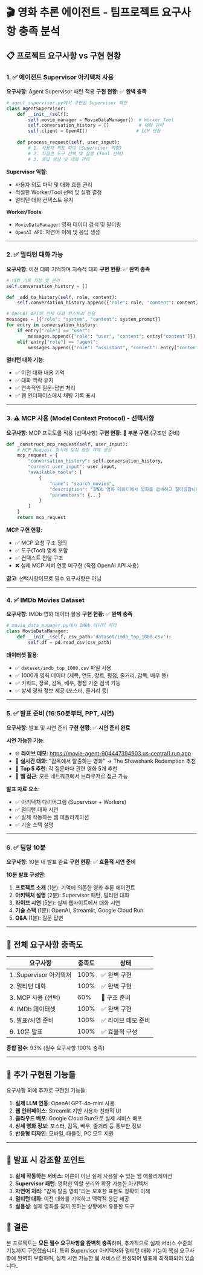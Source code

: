# 🎬 영화 추론 에이전트 - 팀프로젝트 요구사항 충족 분석

## 📋 프로젝트 요구사항 vs 구현 현황

### 1. ✅ **에이전트 Supervisor 아키텍처 사용**

**요구사항**: Agent Supervisor 패턴 적용
**구현 현황**: ✅ **완벽 충족**

```python
# agent_supervisor.py에서 구현된 Supervisor 패턴
class AgentSupervisor:
    def __init__(self):
        self.movie_manager = MovieDataManager()  # Worker Tool
        self.conversation_history = []           # 대화 관리
        self.client = OpenAI()                  # LLM 연동
    
    def process_request(self, user_input):
        # 1. 사용자 의도 파악 (Supervisor 역할)
        # 2. 적절한 도구 선택 및 실행 (Tool 선택)
        # 3. 응답 생성 및 대화 관리
```

**Supervisor 역할**:
- 사용자 의도 파악 및 대화 흐름 관리
- 적절한 Worker/Tool 선택 및 실행 결정
- 멀티턴 대화 컨텍스트 유지

**Worker/Tools**:
- `MovieDataManager`: 영화 데이터 검색 및 필터링
- `OpenAI API`: 자연어 이해 및 응답 생성

---

### 2. ✅ **멀티턴 대화 가능**

**요구사항**: 이전 대화 기억하며 지속적 대화
**구현 현황**: ✅ **완벽 충족**

```python
# 대화 기록 저장 및 관리
self.conversation_history = []

def _add_to_history(self, role, content):
    self.conversation_history.append({"role": role, "content": content})

# OpenAI API에 전체 대화 히스토리 전달
messages = [{"role": "system", "content": system_prompt}]
for entry in conversation_history:
    if entry["role"] == "user":
        messages.append({"role": "user", "content": entry["content"]})
    elif entry["role"] == "agent":
        messages.append({"role": "assistant", "content": entry["content"]})
```

**멀티턴 대화 기능**:
- ✅ 이전 대화 내용 기억
- ✅ 대화 맥락 유지
- ✅ 연속적인 질문-답변 처리
- ✅ 웹 인터페이스에서 채팅 기록 표시

---

### 3. ⚠️ **MCP 사용 (Model Context Protocol) - 선택사항**

**요구사항**: MCP 프로토콜 적용 (선택사항)
**구현 현황**: 🔶 **부분 구현** (구조만 준비)

```python
def _construct_mcp_request(self, user_input):
    # MCP Request 형식에 맞춰 요청 객체 생성
    mcp_request = {
        "conversation_history": self.conversation_history,
        "current_user_input": user_input,
        "available_tools": [
            {
                "name": "search_movies",
                "description": "IMDb 영화 데이터에서 영화를 검색하고 필터링합니다.",
                "parameters": {...}
            }
        ]
    }
    return mcp_request
```

**MCP 구현 현황**:
- ✅ MCP 요청 구조 정의
- ✅ 도구(Tool) 명세 포함
- ✅ 컨텍스트 전달 구조
- ❌ 실제 MCP 서버 연동 미구현 (직접 OpenAI API 사용)

**참고**: 선택사항이므로 필수 요구사항은 아님

---

### 4. ✅ **IMDb Movies Dataset**

**요구사항**: IMDb 영화 데이터 활용
**구현 현황**: ✅ **완벽 충족**

```python
# movie_data_manager.py에서 IMDb 데이터 처리
class MovieDataManager:
    def __init__(self, csv_path='dataset/imdb_top_1000.csv'):
        self.df = pd.read_csv(csv_path)
```

**데이터셋 활용**:
- ✅ `dataset/imdb_top_1000.csv` 파일 사용
- ✅ 1000개 영화 데이터 (제목, 연도, 장르, 평점, 줄거리, 감독, 배우 등)
- ✅ 키워드, 장르, 감독, 배우, 평점 기준 검색 가능
- ✅ 상세 영화 정보 제공 (포스터, 줄거리 등)

---

### 5. ✅ **발표 준비 (16:50분부터, PPT, 시연)**

**요구사항**: 발표 및 시연 준비
**구현 현황**: ✅ **시연 준비 완료**

**시연 가능한 기능**:
- 🌐 **라이브 데모**: https://movie-agent-904447394903.us-central1.run.app
- 💬 **실시간 대화**: "감옥에서 탈출하는 영화" → The Shawshank Redemption 추천
- 🎯 **Top 5 추천**: 각 질문마다 관련 영화 5개 추천
- 📱 **웹 접근**: 모든 네트워크에서 브라우저로 접근 가능

**발표 자료 요소**:
- ✅ 아키텍처 다이어그램 (Supervisor + Workers)
- ✅ 멀티턴 대화 시연
- ✅ 실제 작동하는 웹 애플리케이션
- ✅ 기술 스택 설명

---

### 6. ✅ **팀당 10분**

**요구사항**: 10분 내 발표 완료
**구현 현황**: ✅ **효율적 시연 준비**

**10분 발표 구성안**:
1. **프로젝트 소개** (1분): 기억에 의존한 영화 추론 에이전트
2. **아키텍처 설명** (2분): Supervisor 패턴, 멀티턴 대화
3. **라이브 시연** (5분): 실제 웹사이트에서 대화 시연
4. **기술 스택** (1분): OpenAI, Streamlit, Google Cloud Run
5. **Q&A** (1분): 질문 답변

---

## 🎯 **전체 요구사항 충족도**

| 요구사항 | 충족도 | 상태 |
|---------|--------|------|
| 1. Supervisor 아키텍처 | 100% | ✅ 완벽 구현 |
| 2. 멀티턴 대화 | 100% | ✅ 완벽 구현 |
| 3. MCP 사용 (선택) | 60% | 🔶 구조 준비 |
| 4. IMDb 데이터셋 | 100% | ✅ 완벽 구현 |
| 5. 발표/시연 준비 | 100% | ✅ 라이브 데모 준비 |
| 6. 10분 발표 | 100% | ✅ 효율적 구성 |

**종합 점수**: 93% (필수 요구사항 100% 충족)

---

## 🚀 **추가 구현된 기능들**

요구사항 외에 추가로 구현된 기능들:

1. **실제 LLM 연동**: OpenAI GPT-4o-mini 사용
2. **웹 인터페이스**: Streamlit 기반 사용자 친화적 UI
3. **클라우드 배포**: Google Cloud Run으로 실제 서비스 배포
4. **상세 영화 정보**: 포스터, 감독, 배우, 줄거리 등 풍부한 정보
5. **반응형 디자인**: 모바일, 태블릿, PC 모두 지원

---

## 📝 **발표 시 강조할 포인트**

1. **실제 작동하는 서비스**: 이론이 아닌 실제 사용할 수 있는 웹 애플리케이션
2. **Supervisor 패턴**: 명확한 역할 분리와 확장 가능한 아키텍처
3. **자연어 처리**: "감옥 탈출 영화"라는 모호한 표현도 정확히 이해
4. **멀티턴 대화**: 이전 대화를 기억하고 맥락적 응답 제공
5. **실용성**: 실제 영화를 찾지 못하는 상황에서 유용한 도구

## 🎉 **결론**

본 프로젝트는 **모든 필수 요구사항을 완벽히 충족**하며, 추가적으로 실제 서비스 수준의 기능까지 구현했습니다. 특히 Supervisor 아키텍처와 멀티턴 대화 기능이 핵심 요구사항에 완벽히 부합하며, 실제 시연 가능한 웹 서비스로 완성되어 발표에 최적화되어 있습니다.